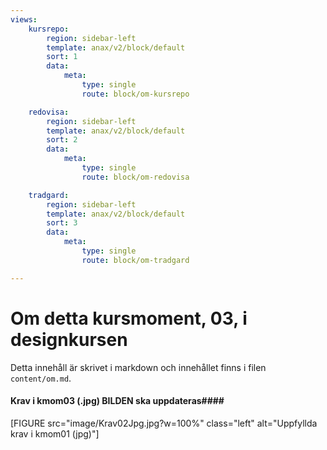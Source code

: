 ```yaml
---
views:
    kursrepo:
        region: sidebar-left
        template: anax/v2/block/default
        sort: 1
        data:
            meta:
                type: single
                route: block/om-kursrepo

    redovisa:
        region: sidebar-left
        template: anax/v2/block/default
        sort: 2
        data:
            meta:
                type: single
                route: block/om-redovisa

    tradgard:
        region: sidebar-left
        template: anax/v2/block/default
        sort: 3
        data:
            meta:
                type: single
                route: block/om-tradgard

---
```

Om detta kursmoment, 03, i designkursen
=========================

Detta innehåll är skrivet i markdown och innehållet finns i filen `content/om.md`.

#### Krav i kmom03 (.jpg)  BILDEN ska uppdateras####

[FIGURE src="image/Krav02Jpg.jpg?w=100%" class="left" alt="Uppfyllda krav i kmom01 (jpg)"]
